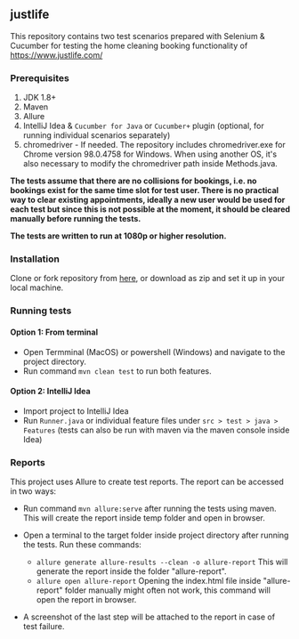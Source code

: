 ## justlife

This repository contains two test scenarios prepared with Selenium & Cucumber for testing the home cleaning booking functionality of https://www.justlife.com/

### Prerequisites

1. JDK 1.8+
2. Maven
3. Allure
4. IntelliJ Idea & `Cucumber for Java` or `Cucumber+` plugin (optional, for running individual scenarios separately)
5. chromedriver - If needed. The repository includes chromedriver.exe for Chrome version 98.0.4758 for Windows. When using another OS, it's also necessary to modify the chromedriver path inside Methods.java.

  **The tests assume that there are no collisions for bookings, i.e. no bookings exist for the same time slot for test user. There is no practical way to clear existing appointments, ideally a new user would be used for each test but since this is not possible at the moment, it should be cleared manually before running the tests.**
  
  **The tests are written to run at 1080p or higher resolution.**

### Installation

Clone or fork repository from [here]( https://github.com/erarslanb/justlife), or download as zip and set it up in your local machine.

### Running tests

#### Option 1: From terminal

- Open Termminal (MacOS) or powershell (Windows) and navigate to the project directory.
- Run command `mvn clean test` to run both features. 

#### Option 2: IntelliJ Idea
- Import project to IntelliJ Idea
- Run `Runner.java` or individual feature files under `src > test > java > Features`
(tests can also be run with maven via the maven console inside Idea)

### Reports

This project uses Allure to create test reports. The report can be accessed in two ways:
- Run command `mvn allure:serve` after running the tests using maven. This will create the report inside temp folder and open in browser.
- Open a terminal to the target folder inside project directory after running the tests. Run these commands:
   - `allure generate allure-results --clean -o allure-report` This will generate the report inside the folder "allure-report".
   - `allure open allure-report` Opening the index.html file inside "allure-report" folder manually might often not work, this command will open the report in browser.

- A screenshot of the last step will be attached to the report in case of test failure.


